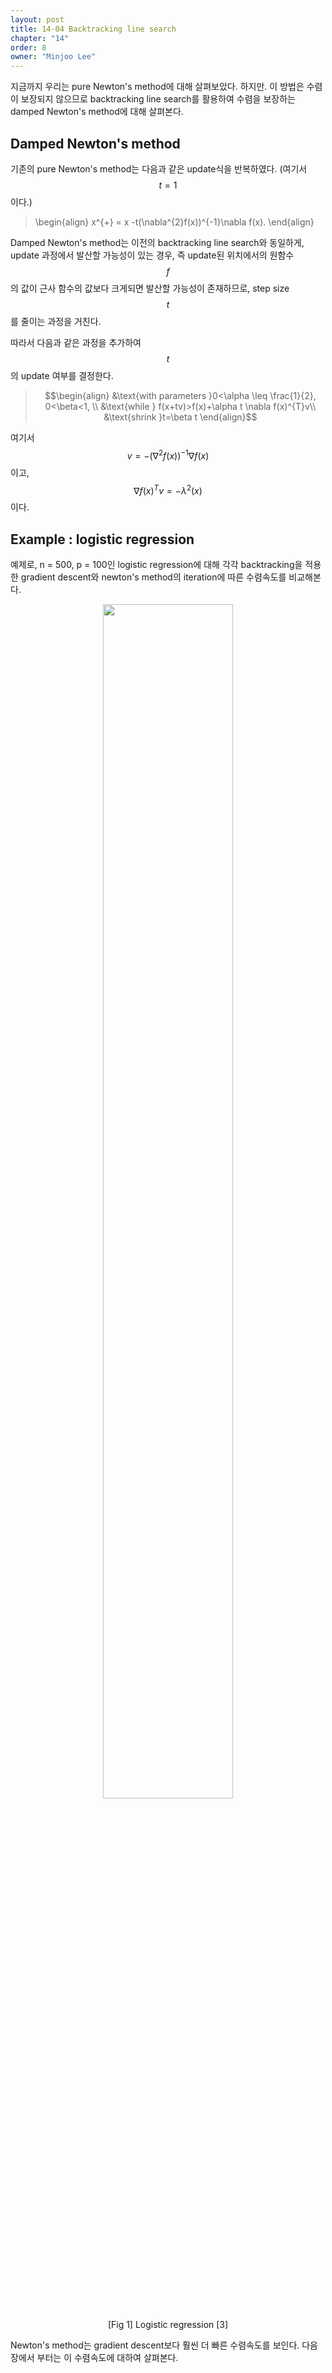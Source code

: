 ```yaml
---
layout: post
title: 14-04 Backtracking line search
chapter: "14"
order: 8
owner: "Minjoo Lee"
---
```

<script type="text/x-mathjax-config">
MathJax.Hub.Config({
    displayAlign: "center"
});
</script>

지금까지 우리는 pure Newton's method에 대해 살펴보았다. 하지만. 이 방법은 수렴이 보장되지 않으므로 backtracking line search를 활용하여 수렴을 보장하는 damped Newton's method에 대해 살펴본다.

## Damped Newton's method
기존의 pure Newton's method는 다음과 같은 update식을 반복하였다. (여기서 $$t=1$$이다.)

>\begin{align}
>x^{+} = x -t(\nabla^{2}f(x))^{-1}\nabla f(x).
>\end{align}

Damped Newton's method는 이전의 backtracking line search와 동일하게, update 과정에서 발산할 가능성이 있는 경우, 즉 update된 위치에서의 원함수 $$f$$의 값이 근사 함수의 값보다 크게되면 발산할 가능성이 존재하므로, step size $$t$$를 줄이는 과정을 거친다.

따라서 다음과 같은 과정을 추가하여 $$t$$의 update 여부를 결정한다.
>$$\begin{align}
>&\text{with parameters }0<\alpha \leq \frac{1}{2}, 0<\beta<1, \\
>&\text{while } f(x+tv)>f(x)+\alpha t \nabla f(x)^{T}v\\
>&\text{shrink }t=\beta t
>\end{align}$$

여기서 $$v=-(\nabla^{2}f(x))^{-1}\nabla f(x)$$이고, $$\nabla f(x)^{T}v = -\lambda^{2}(x)$$ 이다.

## Example : logistic regression
예제로, n = 500, p = 100인 logistic regression에 대해 각각 backtracking을 적용한 gradient descent와 newton's method의 iteration에 따른 수렴속도를 비교해본다.

<figure class="image" style="align: center;">
<p align="center">
 <img src="{{ site.baseurl }}/img/chapter_img/chapter14/2.jpeg" alt="" width="70%" height="70%">
 <figcaption style="text-align: center;">[Fig 1] Logistic regression [3]</figcaption>
</p>
</figure>


Newton's method는 gradient descent보다 훨씬 더 빠른 수렴속도를 보인다. 다음 장에서 부터는 이 수렴속도에 대하여 살펴본다.